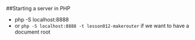 ##Starting a server in PHP

- php -S localhost:8888 
- or ```php -S localhost:8888 -t lesson012-makerouter``` if we want to have a document root